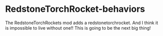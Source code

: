 # RedstoneTorchRocket-behaviors
The RedstoneTorchRockets mod adds a redstonetorchrocket. And I think it is impossible to live without one!!
This is going to be the next big thing!
